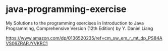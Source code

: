 # java-programming-exercise
My Solutions to the programming exercises in Introduction to Java Programming, Comprehensive Version (12th Edition) by Y. Daniel Liang

https://www.amazon.com/dp/0136520235/ref=cm_sw_em_r_mt_dp_PS84AVS06ZRAPJYVKRC1
